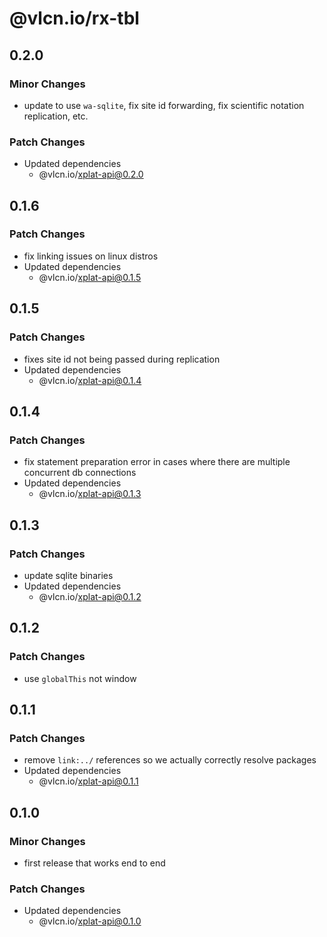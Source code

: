 # @vlcn.io/rx-tbl

## 0.2.0

### Minor Changes

- update to use `wa-sqlite`, fix site id forwarding, fix scientific notation replication, etc.

### Patch Changes

- Updated dependencies
  - @vlcn.io/xplat-api@0.2.0

## 0.1.6

### Patch Changes

- fix linking issues on linux distros
- Updated dependencies
  - @vlcn.io/xplat-api@0.1.5

## 0.1.5

### Patch Changes

- fixes site id not being passed during replication
- Updated dependencies
  - @vlcn.io/xplat-api@0.1.4

## 0.1.4

### Patch Changes

- fix statement preparation error in cases where there are multiple concurrent db connections
- Updated dependencies
  - @vlcn.io/xplat-api@0.1.3

## 0.1.3

### Patch Changes

- update sqlite binaries
- Updated dependencies
  - @vlcn.io/xplat-api@0.1.2

## 0.1.2

### Patch Changes

- use `globalThis` not window

## 0.1.1

### Patch Changes

- remove `link:../` references so we actually correctly resolve packages
- Updated dependencies
  - @vlcn.io/xplat-api@0.1.1

## 0.1.0

### Minor Changes

- first release that works end to end

### Patch Changes

- Updated dependencies
  - @vlcn.io/xplat-api@0.1.0

